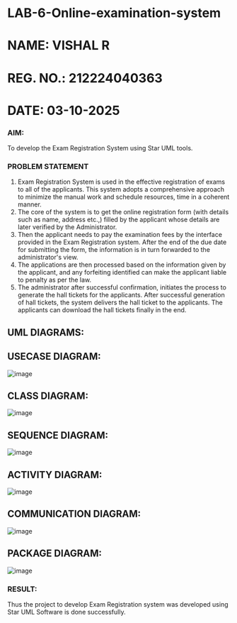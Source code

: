 # LAB-6-Online-examination-system
# NAME: VISHAL R
# REG. NO.: 212224040363
# DATE: 03-10-2025
### AIM:
To develop the Exam Registration System using Star UML tools.
### PROBLEM STATEMENT
1. Exam Registration System is used in the effective registration of exams to all of the
applicants. This system adopts a comprehensive approach to minimize the manual work and
schedule resources, time in a coherent manner.
2. The core of the system is to get the online registration form (with details such as name,
address etc.,) filled by the applicant whose details are later verified by the Administrator.
3. Then the applicant needs to pay the examination fees by the interface provided in the
Exam Registration system. After the end of the due date for submitting the form, the
information is in turn forwarded to the administrator's view.
4. The applications are then processed based on the information given by the applicant,
and any forfeiting identified can make the applicant liable to penalty as per the law.
5. The administrator after successful confirmation, initiates the process to generate the
hall tickets for the applicants. After successful generation of hall tickets, the system delivers
the hall ticket to the applicants. The applicants can download the hall tickets finally in the end.
## UML DIAGRAMS:

## USECASE DIAGRAM:
![image](https://github.com/user-attachments/assets/92e22e2b-6f0d-42d8-a964-1a558ec4a5b8)

## CLASS DIAGRAM:
![image](https://github.com/user-attachments/assets/d4faa1dc-47ac-4817-9b04-a2c724fe5f3c)

## SEQUENCE DIAGRAM:
![image](https://github.com/user-attachments/assets/6d2c5d63-de9c-4e32-86cd-bfa90d64ec8e)

## ACTIVITY DIAGRAM:
![image](https://github.com/user-attachments/assets/47a9f6c7-d421-4e98-9b20-cf0ca0d80044)

## COMMUNICATION DIAGRAM:
![image](https://github.com/user-attachments/assets/39a86eeb-4643-4e5b-a24c-2ce0280b223a)

## PACKAGE DIAGRAM:
![image](https://github.com/user-attachments/assets/3f865a46-1f84-41be-b8ee-972a10490d07)


### RESULT:
Thus the project to develop Exam Registration system was developed using Star UML
Software is done successfully.
